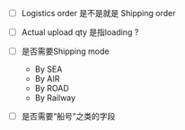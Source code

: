 * [ ] Logistics order 是不是就是 Shipping order
* [ ] Actual upload qty 是指loading ?

* [ ] 是否需要Shipping mode  
  - By SEA  
  - By AIR  
  - By ROAD  
  - By Railway

* [ ] 是否需要“船号”之类的字段 



